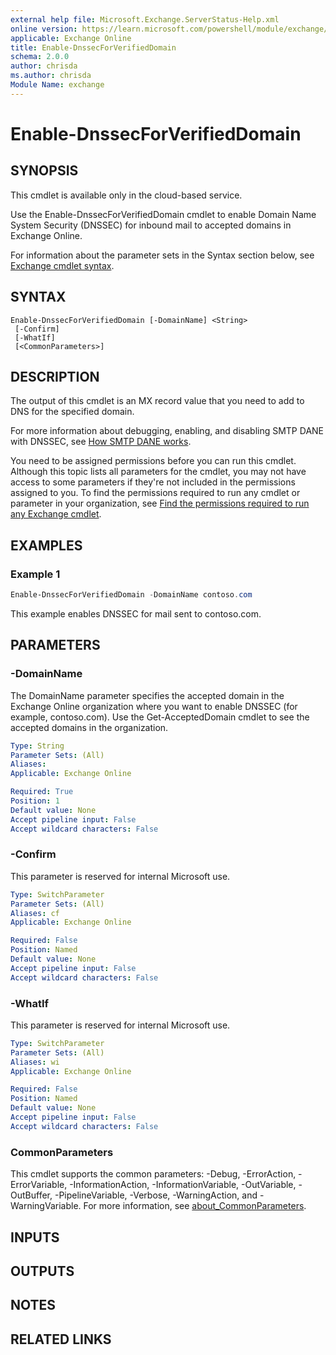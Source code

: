```yaml
---
external help file: Microsoft.Exchange.ServerStatus-Help.xml
online version: https://learn.microsoft.com/powershell/module/exchange/enable-dnssecforverifieddomain
applicable: Exchange Online
title: Enable-DnssecForVerifiedDomain
schema: 2.0.0
author: chrisda
ms.author: chrisda
Module Name: exchange
---
```


# Enable-DnssecForVerifiedDomain

## SYNOPSIS
This cmdlet is available only in the cloud-based service.

Use the Enable-DnssecForVerifiedDomain cmdlet to enable Domain Name System Security (DNSSEC) for inbound mail to accepted domains in Exchange Online.

For information about the parameter sets in the Syntax section below, see [Exchange cmdlet syntax](https://learn.microsoft.com/powershell/exchange/exchange-cmdlet-syntax).

## SYNTAX

```
Enable-DnssecForVerifiedDomain [-DomainName] <String>
 [-Confirm]
 [-WhatIf]
 [<CommonParameters>]
```

## DESCRIPTION
The output of this cmdlet is an MX record value that you need to add to DNS for the specified domain.

For more information about debugging, enabling, and disabling SMTP DANE with DNSSEC, see [How SMTP DANE works](https://learn.microsoft.com/purview/how-smtp-dane-works).

You need to be assigned permissions before you can run this cmdlet. Although this topic lists all parameters for the cmdlet, you may not have access to some parameters if they're not included in the permissions assigned to you. To find the permissions required to run any cmdlet or parameter in your organization, see [Find the permissions required to run any Exchange cmdlet](https://learn.microsoft.com/powershell/exchange/find-exchange-cmdlet-permissions).

## EXAMPLES

### Example 1
```powershell
Enable-DnssecForVerifiedDomain -DomainName contoso.com
```

This example enables DNSSEC for mail sent to contoso.com.

## PARAMETERS

### -DomainName
The DomainName parameter specifies the accepted domain in the Exchange Online organization where you want to enable DNSSEC (for example, contoso.com). Use the Get-AcceptedDomain cmdlet to see the accepted domains in the organization.

```yaml
Type: String
Parameter Sets: (All)
Aliases:
Applicable: Exchange Online

Required: True
Position: 1
Default value: None
Accept pipeline input: False
Accept wildcard characters: False
```

### -Confirm
This parameter is reserved for internal Microsoft use.

```yaml
Type: SwitchParameter
Parameter Sets: (All)
Aliases: cf
Applicable: Exchange Online

Required: False
Position: Named
Default value: None
Accept pipeline input: False
Accept wildcard characters: False
```

### -WhatIf
This parameter is reserved for internal Microsoft use.

```yaml
Type: SwitchParameter
Parameter Sets: (All)
Aliases: wi
Applicable: Exchange Online

Required: False
Position: Named
Default value: None
Accept pipeline input: False
Accept wildcard characters: False
```

### CommonParameters
This cmdlet supports the common parameters: -Debug, -ErrorAction, -ErrorVariable, -InformationAction, -InformationVariable, -OutVariable, -OutBuffer, -PipelineVariable, -Verbose, -WarningAction, and -WarningVariable. For more information, see [about_CommonParameters](https://go.microsoft.com/fwlink/p/?LinkID=113216).

## INPUTS

## OUTPUTS

## NOTES

## RELATED LINKS
